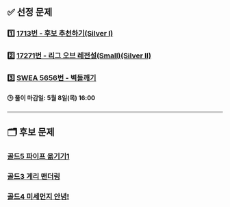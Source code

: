 ## ✅ 선정 문제


### 1️⃣ [1713번 - 후보 추천하기(Silver I)](https://www.acmicpc.net/problem/1713)

### 2️⃣ [17271번 - 리그 오브 레전설(Small)(Silver II)](https://www.acmicpc.net/problem/17271)

### 3️⃣ [SWEA 5656번 - 벽돌깨기](https://swexpertacademy.com/main/code/problem/problemDetail.do?contestProbId=AWXRQm6qfL0DFAUo)

#### 🕒 풀이 마감일: 5월 8일(목) 16:00

---

## 🗂️ 후보 문제

### [골드5 파이프 옮기기1](https://www.acmicpc.net/problem/17070)
### [골드3 게리 맨더링](https://www.acmicpc.net/problem/17471)
### [골드4 미세먼지 안녕!](https://www.acmicpc.net/problem/17144)
